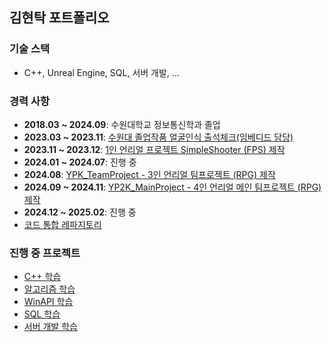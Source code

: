 ## 김현탁 포트폴리오

### **기술 스택**
- C++, Unreal Engine, SQL, 서버 개발, ...

### **경력 사항**
- **2018.03 ~ 2024.09**: 수원대학교 정보통신학과 졸업
- **2023.03 ~ 2023.11**: [수원대 졸업작품 얼굴인식 출석체크(임베디드 담당)](https://github.com/kht9544/FaceRecongnition)
- **2023.11 ~ 2023.12**: [1인 언리얼 프로젝트 SimpleShooter (FPS) 제작](https://github.com/kht9544/SimpleShooter)
- **2024.01 ~ 2024.07**: 진행 중
- **2024.08**: [YPK_TeamProject - 3인 언리얼 팀프로젝트 (RPG) 제작](https://github.com/kht9544/YPK_TeamProject)
- **2024.09 ~ 2024.11**: [YP2K_MainProject - 4인 언리얼 메인 팀프로젝트 (RPG) 제작](https://github.com/kht9544/YP2K_MainProject)
- **2024.12 ~ 2025.02**: 진행 중
- [코드 통합 레파지토리](https://github.com/kht9544/2024.5.30Unreal_kht)

### **진행 중 프로젝트**
- [C++ 학습](https://github.com/kht9544/Cplusplus_Study)
- [알고리즘 학습](https://github.com/kht9544/Algorithm)
- [WinAPI 학습](https://github.com/kht9544/WINAPI)
- [SQL 학습](https://github.com/kht9544/DataBase)
- [서버 개발 학습](https://github.com/kht9544/Server)
